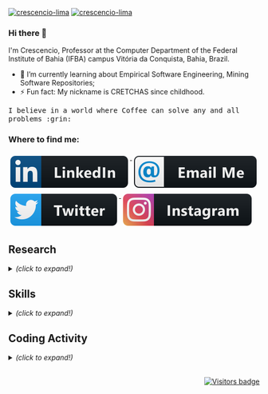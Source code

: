 [![crescencio-lima](https://img.shields.io/badge/crescencio--lima-website-green?colorA=61c265&colorB=4CAF50&style=for-the-badge)](https://www.crescenciolima.com)
[![crescencio-lima](https://img.shields.io/badge/crescencio--lima-channel-green?colorA=ef5350&colorB=d32f2f&style=for-the-badge)](https://www.youtube.com/c/CrescencioLima/)



### Hi there 👋


<!--
**cretchas/cretchas** is a ✨ _special_ ✨ repository because its `README.md` (this file) appears on your GitHub profile.

Here are some ideas to get you started:

- 🔭 I’m currently working on ...
- 🌱 I’m currently learning ...
- 👯 I’m looking to collaborate on ...
- 🤔 I’m looking for help with ...
- 💬 Ask me about ...
- 📫 How to reach me: ...
- 😄 Pronouns: ...
- ⚡ Fun fact: ...


### Talking about me

<img width="18" src="https://upload.wikimedia.org/wikipedia/en/0/05/Flag_of_Brazil.svg" alt="Brazil" />
<img width="16" src="https://upload.wikimedia.org/wikipedia/commons/2/28/Bandeira_da_Bahia.svg" alt="Bahia" />
-->

<p>
  I'm Crescencio, Professor at the Computer Department of the Federal Institute of Bahia (IFBA) campus Vitória da Conquista, Bahia, Brazil.
</p>

- 🔭 I’m currently learning about Empirical Software Engineering, Mining Software Repositories; 
- ⚡ Fun fact: My nickname is CRETCHAS since childhood.

<samp>
    I believe in a world where Coffee can solve any and all problems :grin:
  </samp>

### Where to find me:

<a href="https://www.linkedin.com/in/crescencio-lima-63b66320/">
    <code><img src="svg/social/linkedin.svg" alt="linkedin" style="vertical-align:top; margin:6px 4px"></code>
</a>

<a href="mailto:crescencio@ifba.edu.br">
    <code><img src="svg/social/email_me.svg" alt="email_me" style="vertical-align:top; margin:6px 4px"></code>
</a>

<a href="https://twitter.com/cretchas">
  <code><img src="svg/social/twitter.svg" alt="twitter" style="vertical-align:top; margin:6px 4px"></code>
</a>

<a href="http://instagram.com/cretchas/">
  <code><img src="svg/social/instagram.svg" alt="instagram" style="vertical-align:top; margin:6px 4px"></code>
</a>

<br/>

## Research

<details>
  <summary> <b> </b> <i>(click to expand!)</i> </summary>
  <br />

### Curriculum Vitae
<a href="http://lattes.cnpq.br/9104143705992817">
  <img src="svg/academic/lattes.svg" alt="lattes" style="vertical-align:top; margin:6px 4px">
</a>

<a href="https://orcid.org/0000-0002-0286-2056">
  <img src="svg/academic/ORCID.svg" alt="orcid" style="vertical-align:top; margin:6px 4px">
</a>

### Publications
<a href="https://ifba.academia.edu/CrescencioRodriguesLimaNeto">
  <img src="svg/academic/academia.svg" alt="academia" style="vertical-align:top; margin:6px 4px">
</a>

<a href="http://dblp.uni-trier.de/pers/hd/n/Neto:Crescencio_Rodrigues_Lima">
  <img src="svg/academic/DBLP.svg" alt="dblp" style="vertical-align:top; margin:6px 4px">
</a>

<a href="https://scholar.google.com.br/citations?user=0DzUe-YAAAAJ&hl=en">
  <img src="svg/academic/Google_Scholar.svg" alt="Google Scholar" style="vertical-align:top; margin:6px 4px">
</a>

<a href="https://www.researchgate.net/profile/Crescencio_Lima">
  <img src="svg/academic/Research_Gate.svg" alt="Research Gate" style="vertical-align:top; margin:6px 4px">
</a>

<!-- ARVIX, ZENODO -->

</details>

## Skills

<details>
  <summary> <b> </b> <i>(click to expand!)</i> </summary>
  <br />


### Programming Languages
  
<a href="https://www.java.com/en/" target="blank">
<code><img src="svg/dev/languages/java.svg" alt="java" style="vertical-align:top; margin:4px"></code></a>
<a href="#">
<code><img src="svg/dev/languages/python.svg" alt="python" style="vertical-align:top; margin:6px 4px"></code>
</a>
<code><img height="32" src="https://upload.wikimedia.org/wikipedia/commons/thumb/9/92/LaTeX_logo.svg/2560px-LaTeX_logo.svg.png" alt="Latex"/></code>
  <a href="#">
    <img src="svg/dev/languages/html.svg" alt="html" style="vertical-align:top; margin:6px 4px">
  </a>
  <a href="#">
    <img src="svg/dev/languages/css3.svg" alt="css3" style="vertical-align:top; margin:6px 4px">
  </a>  
  <a href="#">
    <img src="svg/dev/languages/r.svg" alt="r" style="vertical-align:top; margin:6px 4px">
  </a>  



### Frameworks

   <a href="#">
    <img src="svg/dev/frameworks/bootstrap.svg" alt="bootstrap" style="vertical-align:top; margin:6px 4px">
  </a>  
   <a href="#">
    <img src="svg/dev/frameworks/django.svg" alt="django" style="vertical-align:top; margin:6px 4px">
  </a>  

<code><img height="32" src="https://junit.org/junit4/images/junit5-banner.png" alt="JUnit"/></code>



### DataBases

<code><img height="32" src="https://raw.githubusercontent.com/github/explore/80688e429a7d4ef2fca1e82350fe8e3517d3494d/topics/mysql/mysql.png" alt="MySQL"/></code>
<code><img height="32" src="https://raw.githubusercontent.com/github/explore/80688e429a7d4ef2fca1e82350fe8e3517d3494d/topics/postgresql/postgresql.png" alt="PostegreSQL"/></code>



### DevOps

 <a href="#">
    <code><img src="svg/dev/tools/git.svg" alt="git" style="vertical-align:top; margin:6px 4px"></code>
  </a> 

  <a href="#">
    <code><img src="svg/dev/tools/docker.svg" alt="docker" style="vertical-align:top; margin:6px 4px"></code>
  </a> 

Heroku

### Tools

  <a href="#">
    <img src="svg/dev/tools/eclipse.svg" alt="eclipse" style="vertical-align:top; margin:6px 4px">
  </a> 
  <a href="#">
    <img src="svg/dev/tools/jetbrains_intellij.svg" alt="jetbrains_intellij" style="vertical-align:top; margin:6px 4px">
  </a> 
  <a href="#">
    <img src="svg/dev/tools/jetbrains_pycharm.svg" alt="jetbrains_pycharm" style="vertical-align:top; margin:6px 4px">
  </a> 
  <a href="#">
    <img src="svg/dev/tools/visualstudio_code.svg" alt="visualstudio_code" style="vertical-align:top; margin:6px 4px">
  </a> 
  <a href="#">
    <img src="svg/dev/tools/vmware.svg" alt="vmware" style="vertical-align:top; margin:6px 4px">
  </a> 
  <a href="#">
    <img src="svg/dev/tools/xcode.svg" alt="xcode" style="vertical-align:top; margin:6px 4px">
  </a> 


### Devices
  <a href="#">
    <img src="svg/devices/mac.svg" alt="mac" style="vertical-align:top; margin:6px 4px">
  </a>  

  <a href="#">
    <img src="svg/devices/playstation.svg" alt="playstation" style="vertical-align:top; margin:6px 4px">
  </a>  

  <a href="#">
    <img src="svg/devices/raspberrypi.svg" alt="raspberrypi" style="vertical-align:top; margin:6px 4px">
  </a>  

</details>

## Coding Activity

<details>
  <summary> <b> </b> <i>(click to expand!)</i> </summary>
  <br />

[![Top Langs](https://github-readme-stats.vercel.app/api/top-langs/?username=cretchas&layout=compact&show_icons=true&theme=default)](https://github.com/anuraghazra/github-readme-stats)

<!--
<br/>
<p align="center">
   <img src="https://github-readme-stats.vercel.app/api/top-langs/?username=cretchas&layout=compact&theme=tokyonight" alt="Crescencio's languages" />
</p>
-->

<br/>

<p align="left">
  <img src="https://github-readme-stats.vercel.app/api?username=cretchas&show_icons=true&theme=default" alt="Crescencio's github stats" />
</p>

<br/>

<p align="left">
  <img src="https://github-readme-streak-stats.herokuapp.com/?user=cretchas&theme=default" alt="Crescencio's github stats" />
</p>

</details>
<br/>

<p align="right">
  <a href="https://badges.pufler.dev">
      <img src="https://badges.pufler.dev/visits/cretchas/cretchas" alt="Visitors badge" />
   </a>
</p>



